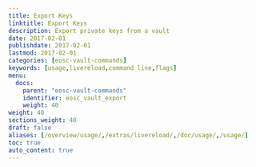 ```yaml
---
title: Export Keys
linktitle: Export Keys
description: Export private keys from a vault
date: 2017-02-01
publishdate: 2017-02-01
lastmod: 2017-02-01
categories: [eosc-vault-commands]
keywords: [usage,livereload,command line,flags]
menu:
  docs:
    parent: "eosc-vault-commands"
    identifier: eosc_vault_export
    weight: 40
weight: 40
sections_weight: 40
draft: false
aliases: [/overview/usage/,/extras/livereload/,/doc/usage/,/usage/]
toc: true
auto_content: true
---
```

